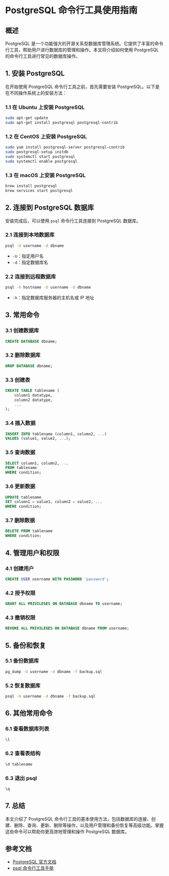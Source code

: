 # PostgreSQL 命令行工具使用指南

## 概述

PostgreSQL 是一个功能强大的开源关系型数据库管理系统。它提供了丰富的命令行工具，帮助用户进行数据库的管理和操作。本文将介绍如何使用 PostgreSQL 的命令行工具进行常见的数据库操作。

## 1. 安装 PostgreSQL

在开始使用 PostgreSQL 命令行工具之前，首先需要安装 PostgreSQL。以下是在不同操作系统上的安装方法：

### 1.1 在 Ubuntu 上安装 PostgreSQL

```bash
sudo apt-get update
sudo apt-get install postgresql postgresql-contrib
```

### 1.2 在 CentOS 上安装 PostgreSQL

```bash
sudo yum install postgresql-server postgresql-contrib
sudo postgresql-setup initdb
sudo systemctl start postgresql
sudo systemctl enable postgresql
```

### 1.3 在 macOS 上安装 PostgreSQL

```bash
brew install postgresql
brew services start postgresql
```

## 2. 连接到 PostgreSQL 数据库

安装完成后，可以使用 `psql` 命令行工具连接到 PostgreSQL 数据库。

### 2.1 连接到本地数据库

```bash
psql -U username -d dbname
```

- `-U`：指定用户名
- `-d`：指定数据库名

### 2.2 连接到远程数据库

```bash
psql -h hostname -U username -d dbname
```

- `-h`：指定数据库服务器的主机名或 IP 地址

## 3. 常用命令

### 3.1 创建数据库

```sql
CREATE DATABASE dbname;
```

### 3.2 删除数据库

```sql
DROP DATABASE dbname;
```

### 3.3 创建表

```sql
CREATE TABLE tablename (
    column1 datatype,
    column2 datatype,
    ...
);
```

### 3.4 插入数据

```sql
INSERT INTO tablename (column1, column2, ...)
VALUES (value1, value2, ...);
```

### 3.5 查询数据

```sql
SELECT column1, column2, ...
FROM tablename
WHERE condition;
```

### 3.6 更新数据

```sql
UPDATE tablename
SET column1 = value1, column2 = value2, ...
WHERE condition;
```

### 3.7 删除数据

```sql
DELETE FROM tablename
WHERE condition;
```

## 4. 管理用户和权限

### 4.1 创建用户

```sql
CREATE USER username WITH PASSWORD 'password';
```

### 4.2 授予权限

```sql
GRANT ALL PRIVILEGES ON DATABASE dbname TO username;
```

### 4.3 撤销权限

```sql
REVOKE ALL PRIVILEGES ON DATABASE dbname FROM username;
```

## 5. 备份和恢复

### 5.1 备份数据库

```bash
pg_dump -U username -d dbname -f backup.sql
```

### 5.2 恢复数据库

```bash
psql -U username -d dbname -f backup.sql
```

## 6. 其他常用命令

### 6.1 查看数据库列表

```sql
\l
```

### 6.2 查看表结构

```sql
\d tablename
```

### 6.3 退出 psql

```sql
\q
```

## 7. 总结

本文介绍了 PostgreSQL 命令行工具的基本使用方法，包括数据库的连接、创建、删除、查询、更新、删除等操作，以及用户管理和备份恢复等高级功能。掌握这些命令可以帮助你更高效地管理和操作 PostgreSQL 数据库。

## 参考文档

- [PostgreSQL 官方文档](https://www.postgresql.org/docs/)
- [psql 命令行工具手册](https://www.postgresql.org/docs/current/app-psql.html)
